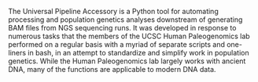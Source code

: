The Universal Pipeline Accessory is a Python tool for automating processing and population genetics analyses downstream of generating BAM files from NGS sequencing runs. It was developed in response to numerous tasks that the members of the UCSC Human Paleogenomics lab performed on a regular basis with a myriad of separate scripts and one-liners in bash, in an attempt to standardize and simplify work in population genetics. While the Human Paleogenomics lab largely works with ancient DNA, many of the functions are applicable to modern DNA data.
